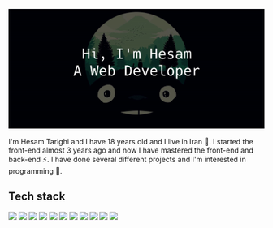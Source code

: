 ![](https://github.com/HesamTarighi/HesamTarighi/blob/main/banner.jpg)
<!-- ![](https://komarev.com/ghpvc/?username=your-github-username&color=green) -->

I'm Hesam Tarighi and I have 18 years old and I live in Iran 👦.
I started the front-end almost 3 years ago and now I have mastered the front-end and back-end ⚡.
I have done several different projects and I'm interested in programming 💫.

Tech stack
---
![](https://badges.aleen42.com/src/html5.svg)
![](https://badges.aleen42.com/src/css3.svg)
![](https://badges.aleen42.com/src/tailwindcss.svg)
![](https://badges.aleen42.com/src/sass.svg)
![](https://badges.aleen42.com/src/javascript.svg)
![](https://badges.aleen42.com/src/typescript.svg)
![](https://badges.aleen42.com/src/jquery.svg)
![](https://badges.aleen42.com/src/vue.svg)
![](https://badges.aleen42.com/src/node.svg)
![](https://img.shields.io/badge/Electron.js-42A5F5?logo=electron&logoColor=white&style=Plastic)
![](https://img.shields.io/badge/Express.js-yellow?logo=express&logoColor=white&style=Plastic)
